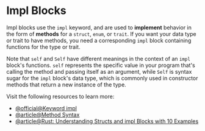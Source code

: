 # Impl Blocks

Impl blocks use the `impl` keyword, and are used to **implement** behavior in the form of **methods** for a `struct`, `enum`, or `trait`. If you want your data type or trait to have methods, you need a corresponding `impl` block containing functions for the type or trait.

Note that `self` and `Self` have different meanings in the context of an `impl` block's functions. `self` represents the specific value in your program that's calling the method and passing itself as an argument, while `Self` is syntax sugar for the `impl` block's data type, which is commonly used in constructor methods that return a new instance of the type.

Visit the following resources to learn more:

- [@official@Keyword impl](https://doc.rust-lang.org/std/keyword.impl.html)
- [@article@Method Syntax](https://rust-book.cs.brown.edu/ch05-03-method-syntax.html)
- [@article@Rust: Understanding Structs and impl Blocks with 10 Examples](https://medium.com/@TechSavvyScribe/rust-understanding-structs-and-impl-blocks-with-10-examples-20371f90b1ed)